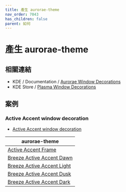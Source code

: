 ```yaml
---
title: 產生 aurorae-theme
nav_order: 7043
has_children: false
parent: 如何
---
```



# 產生 aurorae-theme


## 相關連結

* KDE / Documentation / [Aurorae Window Decorations](https://develop.kde.org/docs/plasma/aurorae/)
* KDE Store / [Plasma Window Decorations](https://store.kde.org/browse?cat=114&ord=latest)


## 案例

### Active Accent window decoration

* [Active Accent window decoration](https://github.com/nclarius/Plasma-window-decorations)

| aurorae-theme |
| --- |
| [Active Accent Frame](https://store.kde.org/p/1678088) |
| [Breeze Active Accent Dawn](https://store.kde.org/p/1709568) |
| [Breeze Active Accent Light](https://store.kde.org/p/1709554) |
| [Breeze Active Accent Dusk](https://store.kde.org/p/1709569) |
| [Breeze Active Accent Dark](https://store.kde.org/p/1709567) |

